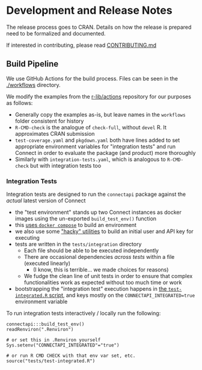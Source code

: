 # Development and Release Notes

The release process goes to CRAN. Details on how the release is prepared need to
be formalized and documented.

If interested in contributing, please read [CONTRIBUTING.md](CONTRIBUTING.md)

## Build Pipeline

We use GitHub Actions for the build process. Files can be seen in the
[./workflows](./workflows) directory.

We modify the examples from the
[r-lib/actions](https://github.com/r-lib/actions) repository for our purposes as
follows:

- Generally copy the examples as-is, but leave names in the `workflows` folder
consistent for history
- `R-CMD-check` is the analogue of `check-full`, without `devel` R. It
approximates CRAN submission
- `test-coverage.yaml` and `pkgdown.yaml` both have lines added to set
appropriate environment variables for "integration tests" and run Connect in
order to evaluate the package (and product) more thoroughly
- Similarly with `integration-tests.yaml`, which is analogous to `R-CMD-check`
but with integration tests too

### Integration Tests

Integration tests are designed to run the `connectapi` package against the
_actual_ latest version of Connect

- the "test environment" stands up two Connect instances as docker images using
the un-exported `build_test_env()` function
- this [uses `docker compose`](../inst/ci/) to build an environment
- we also use some ["hacky" utilities](../R/utils-ci.R) to build an initial user and API key for executing
- tests are written in the `tests/integration` directory
  - Each file should be able to be executed independently
  - There are occasional dependencies _across tests_ within a file (executed linearly)
    - (I know, this is terrible... we made choices for reasons)
  - We fudge the clean line of unit tests in order to ensure that complex
  functionalities work as expected without too much time or work
- bootstrapping the "integration test" execution happens in [the
`test-integrated.R` script](../tests/test-integrated.R), and keys mostly on the
`CONNECTAPI_INTEGRATED=true` environment variable

To run integration tests interactively / locally run the following:
```
connectapi:::build_test_env()
readRenviron(".Renviron")

# or set this in .Renviron yourself
Sys.setenv("CONNECTAPI_INTEGRATED"="true")

# or run R CMD CHECK with that env var set, etc.
source("tests/test-integrated.R")
```
